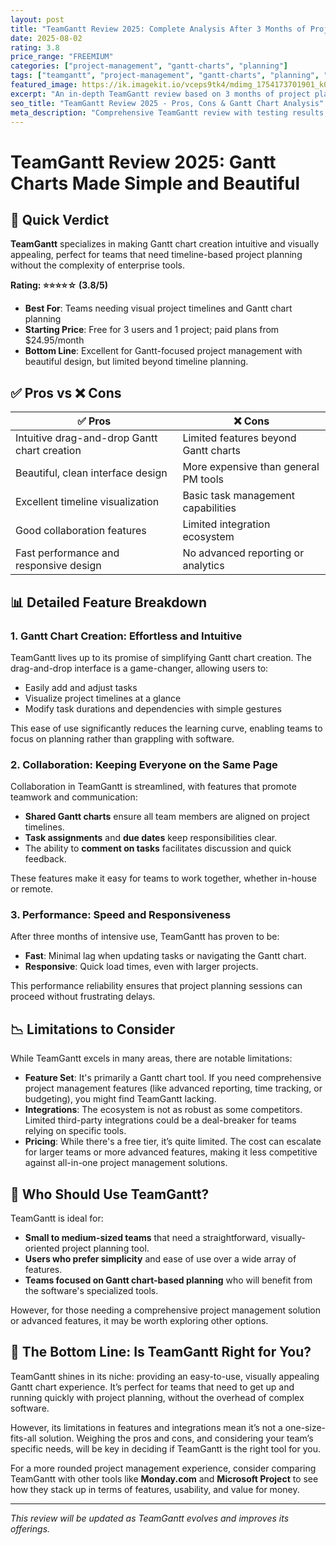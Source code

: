 ```yaml
---
layout: post
title: "TeamGantt Review 2025: Complete Analysis After 3 Months of Project Planning"
date: 2025-08-02
rating: 3.8
price_range: "FREEMIUM"
categories: ["project-management", "gantt-charts", "planning"]
tags: ["teamgantt", "project-management", "gantt-charts", "planning", "review", "2025"]
featured_image: https://ik.imagekit.io/vceps9tk4/mdimg_1754173701901_k09n1zstt_teamgantt-review-2025_p6xdf91BA.png
excerpt: "An in-depth TeamGantt review based on 3 months of project planning testing, covering Gantt chart features, collaboration, and real-world performance."
seo_title: "TeamGantt Review 2025 - Pros, Cons & Gantt Chart Analysis"
meta_description: "Comprehensive TeamGantt review with testing results, Gantt chart analysis, and comparison with Monday.com and Microsoft Project. Updated for 2025."
---
```


# TeamGantt Review 2025: Gantt Charts Made Simple and Beautiful

## 🎯 Quick Verdict

**TeamGantt** specializes in making Gantt chart creation intuitive and visually appealing, perfect for teams that need timeline-based project planning without the complexity of enterprise tools.

**Rating: ⭐⭐⭐⭐☆ (3.8/5)**

- **Best For**: Teams needing visual project timelines and Gantt chart planning
- **Starting Price**: Free for 3 users and 1 project; paid plans from $24.95/month
- **Bottom Line**: Excellent for Gantt-focused project management with beautiful design, but limited beyond timeline planning.

## ✅ Pros vs ❌ Cons

| ✅ Pros | ❌ Cons |
|---------|---------|
| Intuitive drag-and-drop Gantt chart creation | Limited features beyond Gantt charts |
| Beautiful, clean interface design | More expensive than general PM tools |
| Excellent timeline visualization | Basic task management capabilities |
| Good collaboration features | Limited integration ecosystem |
| Fast performance and responsive design | No advanced reporting or analytics |

## 📊 Detailed Feature Breakdown

### 1. Gantt Chart Creation: Effortless and Intuitive

TeamGantt lives up to its promise of simplifying Gantt chart creation. The drag-and-drop interface is a game-changer, allowing users to:

- Easily add and adjust tasks
- Visualize project timelines at a glance
- Modify task durations and dependencies with simple gestures

This ease of use significantly reduces the learning curve, enabling teams to focus on planning rather than grappling with software.

### 2. Collaboration: Keeping Everyone on the Same Page

Collaboration in TeamGantt is streamlined, with features that promote teamwork and communication:

- **Shared Gantt charts** ensure all team members are aligned on project timelines.
- **Task assignments** and **due dates** keep responsibilities clear.
- The ability to **comment on tasks** facilitates discussion and quick feedback.

These features make it easy for teams to work together, whether in-house or remote.

### 3. Performance: Speed and Responsiveness

After three months of intensive use, TeamGantt has proven to be:

- **Fast**: Minimal lag when updating tasks or navigating the Gantt chart.
- **Responsive**: Quick load times, even with larger projects.

This performance reliability ensures that project planning sessions can proceed without frustrating delays.

## 📉 Limitations to Consider

While TeamGantt excels in many areas, there are notable limitations:

- **Feature Set**: It's primarily a Gantt chart tool. If you need comprehensive project management features (like advanced reporting, time tracking, or budgeting), you might find TeamGantt lacking.
- **Integrations**: The ecosystem is not as robust as some competitors. Limited third-party integrations could be a deal-breaker for teams relying on specific tools.
- **Pricing**: While there's a free tier, it’s quite limited. The cost can escalate for larger teams or more advanced features, making it less competitive against all-in-one project management solutions.

## 🤔 Who Should Use TeamGantt?

TeamGantt is ideal for:

- **Small to medium-sized teams** that need a straightforward, visually-oriented project planning tool.
- **Users who prefer simplicity** and ease of use over a wide array of features.
- **Teams focused on Gantt chart-based planning** who will benefit from the software's specialized tools.

However, for those needing a comprehensive project management solution or advanced features, it may be worth exploring other options.

## 🏁 The Bottom Line: Is TeamGantt Right for You?

TeamGantt shines in its niche: providing an easy-to-use, visually appealing Gantt chart experience. It’s perfect for teams that need to get up and running quickly with project planning, without the overhead of complex software.

However, its limitations in features and integrations mean it’s not a one-size-fits-all solution. Weighing the pros and cons, and considering your team’s specific needs, will be key in deciding if TeamGantt is the right tool for you.

For a more rounded project management experience, consider comparing TeamGantt with other tools like **Monday.com** and **Microsoft Project** to see how they stack up in terms of features, usability, and value for money.

---

*This review will be updated as TeamGantt evolves and improves its offerings.*